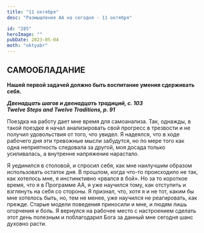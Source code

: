 ```yaml
---
title: "11 октября"
desc: "Размышления АА на сегодня - 11 октября"

id: "285"
heroImage: ""
pubDate: 2023-05-04
moth: "oktyabr"
---
```


## САМООБЛАДАНИЕ

**Нашей первой задачей должно быть воспитание умения сдерживать себя.**

**_Двенадцать шагов и двенадцать традиций, с. 103  
Twelve Steps and Twelve Traditions, p. 91_**

Поездка на работу дает мне время для самоанализа. Так, однажды, в такой
поездке я начал анализировать свой прогресс в трезвости и не получил
удовольствия от того, что увидел. Я надеялся, что в ходе рабочего дня эти
тревожные мысли забудутся, но по мере того как одна неприятность следовала за
другой, моя досада только усиливалась, а внутренне напряжение нарастало.

Я уединился в столовой, и спросил себя, как мне наилучшим образом использовать
остаток дня. В прошлом, когда что-то происходило не так, как хотелось мне, я
инстинктивно «рвался в бой». Но за то короткое время, что я в Программе АА, я
уже научился тому, как отступить и взглянуть на себя со стороны. Я признал,
что, хотя я и не тот, каким бы мне хотелось быть, но, тем не менее, уже
научился не реагировать, как прежде. Старые модели поведения приносили и мне,
и людям лишь огорчения и боль. Я вернулся на рабочее место с настроением
сделать этот день полезным и поблагодарил Бога за данный мне сегодня шанс
духовно расти.
